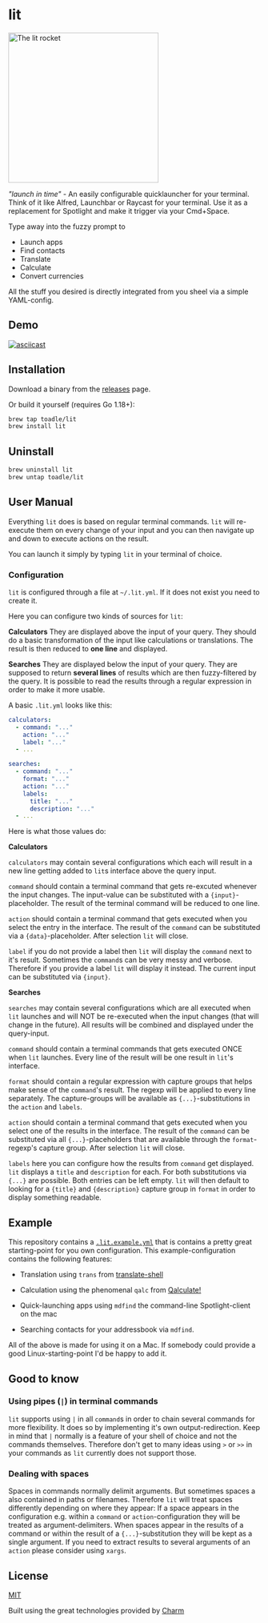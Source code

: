 # lit

<p>
  <img src="https://res.cloudinary.com/toadle/image/upload/v1666520354/lit_uy82pn.png" width="300" alt="The lit rocket">
</p>

_"launch in time"_ - An easily configurable quicklauncher for your terminal. Think of it like Alfred, Launchbar or Raycast for your terminal.
Use it as a replacement for Spotlight and make it trigger via your Cmd+Space.

Type away into the fuzzy prompt to

- Launch apps
- Find contacts
- Translate
- Calculate
- Convert currencies

All the stuff you desired is directly integrated from you sheel via a simple YAML-config.

## Demo

[![asciicast](https://asciinema.org/a/c6dbWieV2Pn8DgfIbgqZlByPE.svg)](https://asciinema.org/a/c6dbWieV2Pn8DgfIbgqZlByPE)

## Installation

Download a binary from the [releases][releases] page.

Or build it yourself (requires Go 1.18+):

```bash
brew tap toadle/lit
brew install lit
```
## Uninstall

```bash
brew uninstall lit
brew untap toadle/lit
```

[releases]: https://github.com/mrusme/canard/releases

## User Manual

Everything `lit` does is based on regular terminal commands. `lit` will re-execute them on every change of your input and you can then navigate up and down to execute actions on the result.

You can launch it simply by typing `lit` in your terminal of choice.

### Configuration

`lit` is configured through a file at `~/.lit.yml`. If it does not exist you need to create it.

Here you can configure two kinds of sources for `lit`:

**Calculators**
They are displayed above the input of your query. They should do a basic transformation of the input like calculations or translations. The result is then reduced to **one line** and displayed.

**Searches**
They are displayed below the input of your query. They are supposed to return **several lines** of results which are then fuzzy-filtered by the query. It is possible to read the results through a regular expression in order to make it more usable.

A basic `.lit.yml` looks like this:

```yaml
calculators:
  - command: "..."
    action: "..."
    label: "..."
  - ...

searches:
  - command: "..."
    format: "..."
    action: "..."
    labels:
      title: "..."
      description: "..."
  - ...
```

Here is what those values do:

**Calculators**

`calculators` may contain several configurations which each will result in a new line getting added to `lit`s interface above the query input.

`command` should contain a terminal command that gets re-excuted whenever the input changes. The input-value can be substituted with a `{input}`-placeholder. The result of the terminal command will be reduced to one line.

`action` should contain a terminal command that gets executed when you select the entry in the interface. The result of the `command` can be substituted via a `{data}`-placeholder. After selection `lit` will close.

`label` if you do not provide a label then `lit` will display the `command` next to it's result. Sometimes the `command`s can be very messy and verbose. Therefore if you provide a label `lit` will display it instead. The current input can be substituted via `{input}`.

**Searches**

`searches` may contain several configurations which are all executed when `lit` launches and will NOT be re-executed when the input changes (that will change in the future). All results will be combined and displayed under the query-input.

`command` should contain a terminal commands that gets executed ONCE when `lit` launches. Every line of the result will be one result in `lit`'s interface.

`format` should contain a regular expression with capture groups that helps make sense of the `command`'s result. The regexp will be applied to every line separately. The capture-groups will be available as `{...}`-substitutions in the `action` and `labels`.

`action` should contain a terminal command that gets executed when you select one of the results in the interface. The result of the `command` can be substituted via all `{...}`-placeholders that are available through the `format`-regexp's capture group. After selection `lit` will close.

`labels` here you can configure how the results from `command` get displayed. `lit` displays a `title` and `description` for each. For both substitutions via `{...}` are possible. Both entries can be left empty. `lit` will then default to looking for a `{title}` and `{description}` capture group in `format` in order to display something readable.

## Example

This repository contains a [`.lit.example.yml`](.lit.example.yml) that is contains a pretty great starting-point for you own configuration. This example-configuration contains the following features:

- Translation using `trans` from [translate-shell
  ](https://github.com/soimort/translate-shell)

- Calculation using the phenomenal `qalc` from [Qalculate!](https://qalculate.github.io)

- Quick-launching apps using `mdfind` the command-line Spotlight-client on the mac

- Searching contacts for your addressbook via `mdfind`.

All of the above is made for using it on a Mac. If somebody could provide a good Linux-starting-point I'd be happy to add it.

## Good to know

### Using pipes (`|`) in terminal commands

`lit` supports using `|` in all `command`s in order to chain several commands for more flexibility. It does so by implementing it's own output-redirection. Keep in mind that `|` normally is a feature of your shell of choice and not the commands themselves. Therefore don't get to many ideas using `>` or `>>` in your commands as `lit` currently does not support those.

### Dealing with spaces

Spaces in commands normally delimit arguments. But sometimes spaces a also contained in paths or filenames. Therefore `lit` will treat spaces differently depending on where they appear: If a space appears in the configuration e.g. within a `command` or `action`-configuration they will be treated as argument-delimiters. When spaces appear in the results of a command or within the result of a `{...}`-substitution they will be kept as a single argument. If you need to extract results to several arguments of an `action` please consider using `xargs`.

## License

[MIT](https://github.com/toadle/lit/raw/master/LICENSE)

Built using the great technologies provided by [Charm](https://github.com/charmbracelet)
